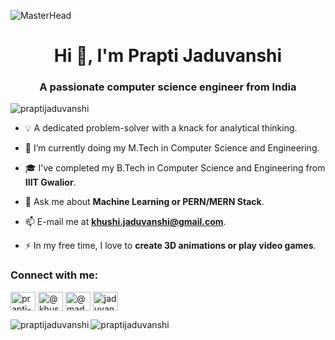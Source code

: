 ![MasterHead](https://mir-s3-cdn-cf.behance.net/project_modules/fs/475eb095746151.5e9ecde695f7a.gif)

<h1 align="center">Hi 👋, I'm Prapti Jaduvanshi</h1>
<h3 align="center">A passionate computer science engineer from India</h3>

<!--<img align="right" alt="Coding" width="400" src="https://i.gifer.com/JXA0.gif">-->

<p align="left"> <img src="https://komarev.com/ghpvc/?username=praptijaduvanshi&label=Profile%20views&color=0e75b6&style=flat" alt="praptijaduvanshi" /> </p>

- 💡 A dedicated problem-solver with a knack for analytical thinking.

- 🔭 I’m currently doing my M.Tech in Computer Science and Engineering.

- 🎓 I've completed my B.Tech in Computer Science and Engineering from **IIIT Gwalior**.

- 💬 Ask me about **Machine Learning or PERN/MERN Stack**.

- 📫 E-mail me at **khushi.jaduvanshi@gmail.com**.

- ⚡ In my free time, I love to **create 3D animations or play video games**.

<h3 align="left">Connect with me:</h3>
<p align="left">
<a href="https://linkedin.com/in/prapti-jaduvanshi-abb1a2194" target="blank"><img align="center" src="https://raw.githubusercontent.com/rahuldkjain/github-profile-readme-generator/master/src/images/icons/Social/linked-in-alt.svg" alt="prapti-jaduvanshi-abb1a2194" height="30" width="40" /></a>
<a href="https://medium.com/@khushijaduvanshi" target="blank"><img align="center" src="https://raw.githubusercontent.com/rahuldkjain/github-profile-readme-generator/master/src/images/icons/Social/medium.svg" alt="@khushijaduvanshi" height="30" width="40" /></a>
<a href="https://www.youtube.com/@madbubblebee" target="blank"><img align="center" src="https://raw.githubusercontent.com/rahuldkjain/github-profile-readme-generator/master/src/images/icons/Social/youtube.svg" alt="@madbubblebee" height="30" width="40" /></a>
<a href="https://www.leetcode.com/jaduvanshiprapti" target="blank"><img align="center" src="https://raw.githubusercontent.com/rahuldkjain/github-profile-readme-generator/master/src/images/icons/Social/leet-code.svg" alt="jaduvanshiprapti" height="30" width="40" /></a>
</p>



<p><img align="left" src="https://github-readme-stats.vercel.app/api/top-langs?username=praptijaduvanshi&show_icons=true&locale=en&layout=compact" alt="praptijaduvanshi" /></p>

<p><img align="left" src="https://github-readme-streak-stats.herokuapp.com/?user=praptijaduvanshi&" alt="praptijaduvanshi" /></p>
